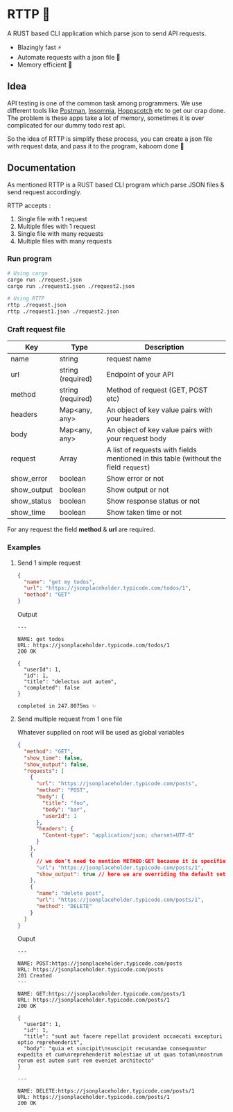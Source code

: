 # RTTP 🦀

A RUST based CLI application which parse json to send API requests.

- Blazingly fast ⚡
- Automate requests with a json file 🚀
- Memory efficient 🤯

## Idea

API testing is one of the common task among programmers. We use different tools like [Postman](https://www.postman.com/), [Insomnia](https://insomnia.rest/products/insomnia), [Hoppscotch](https://hoppscotch.io/) etc to get our crap done.
The problem is these apps take a lot of memory, sometimes it is over complicated for our dummy todo rest api.

So the idea of RTTP is simplify these process, you can create a json file with request data, and pass it to the program, kaboom done 🙂

## Documentation

As mentioned RTTP is a RUST based CLI program which parse JSON files & send request accordingly.

RTTP accepts :

1. Single file with 1 request
2. Multiple files with 1 request
3. Single file with many requests
4. Multiple files with many requests

### Run program

```bash
# Using cargo
cargo run ./request.json
cargo run ./request1.json ./request2.json

# Using RTTP
rttp ./request.json
rttp ./request1.json ./request2.json
```

### Craft request file

| Key         | Type              | Description                                                                          |
| ----------- | ----------------- | ------------------------------------------------------------------------------------ |
| name        | string            | request name                                                                         |
| url         | string (required) | Endpoint of your API                                                                 |
| method      | string (required) | Method of request (GET, POST etc)                                                    |
| headers     | Map<any, any>     | An object of key value pairs with your headers                                       |
| body        | Map<any, any>     | An object of key value pairs with your request body                                  |
| request     | Array<request>    | A list of requests with fields mentioned in this table (without the field `request`) |
| show_error  | boolean           | Show error or not                                                                    |
| show_output | boolean           | Show output or not                                                                   |
| show_status | boolean           | Show response status or not                                                          |
| show_time   | boolean           | Show taken time or not                                                               |

For any request the field **method** & **url** are required.

### Examples

1. Send 1 simple request

   ```json
   {
     "name": "get my todos",
     "url": "https://jsonplaceholder.typicode.com/todos/1",
     "method": "GET"
   }
   ```

   Output

   ```
   ---

   NAME: get todos
   URL: https://jsonplaceholder.typicode.com/todos/1
   200 OK

   {
     "userId": 1,
     "id": 1,
     "title": "delectus aut autem",
     "completed": false
   }

   completed in 247.8075ms ✨
   ```

2. Send multiple request from 1 one file

   Whatever supplied on root will be used as global variables

   ```json
   {
     "method": "GET",
     "show_time": false,
     "show_output": false,
     "requests": [
       {
         "url": "https://jsonplaceholder.typicode.com/posts",
         "method": "POST",
         "body": {
           "title": "foo",
           "body": "bar",
           "userId": 1
         },
         "headers": {
           "Content-type": "application/json; charset=UTF-8"
         }
       },
       {
         // we don't need to mention METHOD:GET because it is specified globally
         "url": "https://jsonplaceholder.typicode.com/posts/1",
         "show_output": true // here we are overriding the default setting
       },
       {
         "name": "delete post",
         "url": "https://jsonplaceholder.typicode.com/posts/1",
         "method": "DELETE"
       }
     ]
   }
   ```

   Ouput

   ```
   ---

   NAME: POST:https://jsonplaceholder.typicode.com/posts
   URL: https://jsonplaceholder.typicode.com/posts
   201 Created
   ---

   NAME: GET:https://jsonplaceholder.typicode.com/posts/1
   URL: https://jsonplaceholder.typicode.com/posts/1
   200 OK

   {
     "userId": 1,
     "id": 1,
     "title": "sunt aut facere repellat provident occaecati excepturi optio reprehenderit",
     "body": "quia et suscipit\nsuscipit recusandae consequuntur expedita et cum\nreprehenderit molestiae ut ut quas totam\nnostrum rerum est autem sunt rem eveniet architecto"
   }

   ---

   NAME: DELETE:https://jsonplaceholder.typicode.com/posts/1
   URL: https://jsonplaceholder.typicode.com/posts/1
   200 OK
   ```
